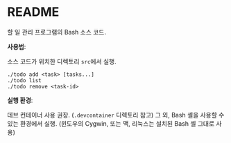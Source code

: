 # README

할 일 관리 프로그램의 Bash 소스 코드.

**사용법**:

소스 코드가 위치한 디렉토리 `src`에서 실행.

```
./todo add <task> [tasks...]
./todo list
./todo remove <task-id>
```

**실행 환경**:

데브 컨테이너 사용 권장. (`.devcontainer` 디렉토리 참고)
그 외, Bash 셸을 사용할 수 있는 환경에서 실행. (윈도우의 Cygwin, 또는 맥, 리눅스는 설치된 Bash 셸 그대로 사용)